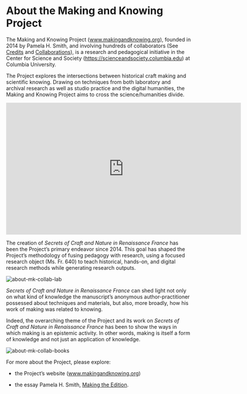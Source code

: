 # About the Making and Knowing Project

The Making and Knowing Project (www.makingandknowing.org), founded in 2014 by Pamela H. Smith, and involving hundreds of collaborators (See [Credits](/#content/about/credits) and [Collaborations](https://www.makingandknowing.org/collaborators/)), is a research and pedagogical initiative in the Center for Science and Society (https://scienceandsociety.columbia.edu) at Columbia University. 

The Project explores the intersections between historical craft making and scientific knowing. Drawing on techniques from both laboratory and archival research as well as studio practice and the digital humanities, the Making and Knowing Project aims to cross the science/humanities divide.

<iframe src="https://player.vimeo.com/video/384070384" width="640" height="360" frameborder="0" allow="autoplay; fullscreen" allowfullscreen></iframe>

The creation of _Secrets of Craft and Nature in Renaissance France_ has been the Project’s primary endeavor since 2014. This goal has shaped the Project’s methodology of fusing pedagogy with research, using a focused research object (Ms. Fr. 640) to teach historical, hands-on, and digital research methods while generating research outputs.

![about-mk-collab-lab](https://raw.githubusercontent.com/cu-mkp/about-mk-collab-lab.png)

_Secrets of Craft and Nature in Renaissance France_ can shed light not only on what kind of knowledge the manuscript’s anonymous author-practitioner possessed about techniques and materials, but also, more broadly, how his work of making was related to knowing. 

Indeed, the overarching theme of the Project and its work on _Secrets of Craft and Nature in Renaissance France_ has been to show the ways in which making is an epistemic activity. In other words, making is itself a form of knowledge and not just an application of knowledge. 

![about-mk-collab-books](https://raw.githubusercontent.com/cu-mkp/about-mk-collab-books.png)

For more about the Project, please explore:

  - the Project’s website (www.makingandknowing.org)

  - the essay Pamela H. Smith, [Making the Edition](/#essays/ann_329_ie_19).

